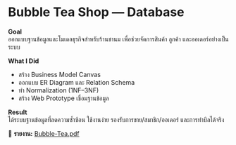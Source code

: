 # Bubble Tea Shop — Database 

**Goal**  
ออกแบบฐานข้อมูลและโมเดลธุรกิจสำหรับร้านชานม เพื่อช่วยจัดการสินค้า ลูกค้า และออเดอร์อย่างเป็นระบบ

**What I Did**  
- สร้าง Business Model Canvas  
- ออกแบบ ER Diagram และ Relation Schema  
- ทำ Normalization (1NF–3NF)  
- สร้าง Web Prototype เชื่อมฐานข้อมูล

**Result**  
ได้ระบบฐานข้อมูลที่ลดความซ้ำซ้อน ใช้งานง่าย รองรับการขาย/สมาชิก/ออเดอร์ และการทำบิลได้จริง

📄 **รายงาน:** [Bubble-Tea.pdf](./Bubble-Tea.pdf)
